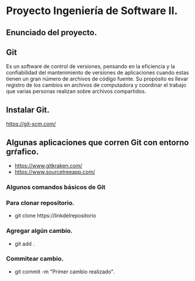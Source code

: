 # Proyecto Ingeniería de Software II.
## Enunciado del proyecto.
## Git
Es un software de control de versiones, pensando en la eficiencia y la confiabilidad del mantenimiento de versiones de aplicaciones cuando estas tienen un gran número de archivos de código fuente. Su propósito es llevar registro de los cambios en archivos de computadora y coordinar el trabajo que varias personas realizan sobre archivos compartidos.
## Instalar Git.
https://git-scm.com/
## Algunas aplicaciones que corren Git con entorno grŕafico.
- https://www.gitkraken.com/
- https://www.sourcetreeapp.com/
### Algunos comandos básicos de Git
### Para clonar repositorio.
- git clone https://linkdelrepositorio
### Agregar algún cambio.
- git add .
### Commitear cambio.
- git commit -m "Primer cambio realizado".

